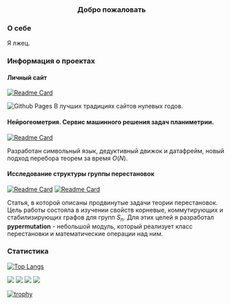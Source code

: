 <!--
- 🔭 I’m currently working on: Ищу оттенки жёлтого для кнопок в новом приложении
- 🌱 I’m currently learning: русский язык, я из Кореи.
- 👯 I’m looking to collaborate on: игра, ну типа Ведьмак, только с пушками и в VR
- 🤔 I’m looking for help with: мировая борьба с плюсистами.
- 💬 Ask me about: Работаю ли в Яндексе? ДА!
- 📫 How to reach me: это невозможно
- 😄 Pronouns: Милостивый государь, Светлейший, и т.п.
- ⚡ Fun fact: я патологический лжец
![](https://komarev.com/ghpvc/?username=enlacroix&color=red)
<a href="https://enlacroix.github.io/" target="_blank"> Мой блог </a>.
<a href="https://github.com/enlacroix/github-readme-stats"><img align="center" src="https://github-readme-stats.vercel.app/api?username=enlacroix&theme=dark&show_icons=true&include_all_commits=true&hide_border=true" alt="Github stats" /></a>
GitHub Extra Pins. GitHub позволяет закреплять на странице профиля не более 6 репозиториев, но если этого мало, то можно добавить их в README-файл в виде карточки и не ограничиваться только 6 проектами. Для вставки надо заменить параметры username= на актуальный никнейм, repo= на название необходимого репозитория, а в скобках указать ссылку на сам репозиторий.
[![Readme Card](https://github-readme-stats.vercel.app/api/pin/?username=anuraghazra&repo=github-readme-stats)](https://github.com/anuraghazra/github-readme-stats)
<a href="https://github.com/enlacroix/github-readme-stats"><img src="https://github-readme-stats.vercel.app/api/top-langs/?username=enlacroix&layout=compact&theme=dark"/></a>


[![Typing SVG](https://readme-typing-svg.demolab.com?font=Marck+Script&size=17&pause=500&color=E44657&background=FFFFFF00&random=false&width=435&lines=%D0%9F%D0%B8%D1%80%D0%BE%D0%BC%D0%B0%D0%BD+%D0%A0%D0%BE%D0%BC%D0%B0%D0%BD%2C+%D1%82%D1%8B+%D1%87%D1%82%D0%BE+%D1%82%D0%B2%D0%BE%D1%80%D0%B8%D1%88%D1%8C%3F;%D0%AD%D1%82%D0%BE+ROFLS!)](https://git.io/typing-svg)
https://readme-typing-svg.demolab.com/demo/
-->
<h3 align="center"> Добро пожаловать
<img src="https://github.com/blackcater/blackcater/raw/main/images/Hi.gif" height="16"/>
</h3>

<h3> О себе </h3>
Я лжец. 

<h3> Информация о проектах </h3>

<h4> Личный сайт </h4>

[![Readme Card](https://github-readme-stats.vercel.app/api/pin/?username=enlacroix&repo=enlacroix.github.io&theme=tokyonight)](https://github.com/enlacroix/enlacroix.github.io)

![Github Pages](https://img.shields.io/badge/github%20pages-121013?style=for-the-badge&logo=github&logoColor=white) В лучших традициях сайтов нулевых годов.

<h4> Нейрогеометрия. Сервис машинного решения задач планиметрии. </h4>

[![Readme Card](https://github-readme-stats.vercel.app/api/pin/?username=enlacroix&repo=neurogeometry&theme=tokyonight)](https://github.com/enlacroix/neurogeometry)

Разработан символьный язык, дедуктивный движок и датафрейм, новый подход перебора теорем за время $O(N)$.

<h4> Исследование структуры группы перестановок </h4>

[![Readme Card](https://github-readme-stats.vercel.app/api/pin/?username=enlacroix&repo=permutations_paper&theme=tokyonight)](https://github.com/enlacroix/permutations_paper)
[![Readme Card](https://github-readme-stats.vercel.app/api/pin/?username=enlacroix&repo=pypermutation&theme=tokyonight)](https://github.com/enlacroix/pypermutation)

Статья, в которой описаны продвинутые задачи теории перестановок. Цель работы состояла в изучении свойств корневые, коммутирующих и стабилизирующих графов для групп $S_n$.
Для этих целей я разработал **pypermutation** - небольшой модуль, который реализует класс перестановки и математические операции над ним. 


<h3> Статистика </h3>

[![Top Langs](https://github-readme-stats.vercel.app/api/top-langs/?username=enlacroix&theme=synthwave)](https://github.com/anuraghazra/github-readme-stats)


![](https://github-profile-summary-cards.vercel.app/api/cards/profile-details?username=enlacroix&theme=2077)
![](https://github-profile-summary-cards.vercel.app/api/cards/most-commit-language?username=enlacroix&theme=2077)
![](https://github-profile-summary-cards.vercel.app/api/cards/repos-per-language?username=enlacroix&theme=2077)
![](https://github-profile-summary-cards.vercel.app/api/cards/productive-time?username=enlacroix&theme=2077&utcOffset=3)

[![trophy](https://github-profile-trophy.vercel.app/?username=enlacroix&theme=dark_lover)](https://github.com/ryo-ma/github-profile-trophy)



